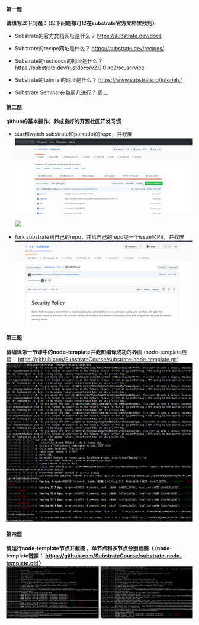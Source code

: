 #### 第一题

**请填写以下问题：（以下问题都可以在substrate官方文档里找到）**

- Substrate的官方文档网址是什么？
https://substrate.dev/docs
  
- Substrate的recipe网址是什么？
https://substrate.dev/recipes/
  
- Substrate的rust docs的网址是什么？
https://substrate.dev/rustdocs/v2.0.0-rc2/sc_service
  
- Substrate的tutorial的网址是什么？
https://www.substrate.io/tutorials/
  
- Substrate Seminar在每周几进行？
周二





#### 第二题

**github的基本操作，养成良好的开源社区开发习惯**

- star和watch substrate和polkadot的repo，并截屏
  ![](reply/substrate.png)

  ![](reply/polkadot.jpg)

- fork substrate到自己的repo，并给自己的repo提一个issue和PR，并截屏
![](reply/fork-substrate.jpg)




#### 第三题

**请编译第一节课中的node-template并截图编译成功的界面** (node-template链接： https://github.com/SubstrateCourse/substrate-node-template.git)
![](reply/单节点.jpg)


#### 第四题

**请运行node-template节点并截图 ，单节点和多节点分别截图（ (node-template链接： https://github.com/SubstrateCourse/substrate-node-template.git)）**
![](reply/多节点.jpg)
